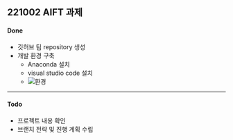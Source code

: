 ## 221002 AIFT 과제

#### Done

* 깃허브 팀 repository 생성
* 개발 환경 구축
    * Anaconda 설치
    * visual studio code 설치
    * ![환경](<img width="960" alt="KakaoTalk_20221002_202406531" src="https://user-images.githubusercontent.com/89983177/193453348-5959d70a-18c0-4c0e-9636-ff1c7ed84aef.png">
)
---

#### Todo
* 프로젝트 내용 확인
* 브랜치 전략 및 진행 계획 수립
